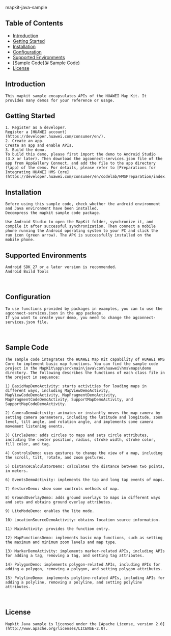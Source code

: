 mapkit-java-sample


## Table of Contents

 * [Introduction](#introduction)
 * [Getting Started](#Getting-Started)
 * [Installation](#installation)
 * [Configuration ](#configuration )
 * [Supported Environments](#supported-environments)
 * [Sample Code](# Sample Code)
 * [License](#license)


## Introduction
    This mapkit sample encapsulates APIs of the HUAWEI Map Kit. It provides many demos for your reference or usage.

## Getting Started

    1. Register as a developer.
    Register a [HUAWEI account](https://developer.huawei.com/consumer/en/).
    2. Create an app.
    Create an app and enable APIs.
    3. Build the demo.
    To build this demo, please first import the demo to Android Studio (3.X or later). Then download the agconnect-services.json file of the app from AppGallery Connect, and add the file to the app directory (\app) of the demo. For details, please refer to [Preparations for Integrating HUAWEI HMS Core](https://developer.huawei.com/consumer/en/codelab/HMSPreparation/index.html)

## Installation
    Before using this sample code, check whether the android environment and Java environment have been installed. 
    Decompress the mapkit sample code package.
    
    Use Android Studio to open the MapKit folder, synchronize it, and compile it after successful synchronization. Then connect a mobile phone running the Android operating system to your PC and click the run icon (green arrow). The APK is successfully installed on the mobile phone.

## Supported Environments
	Android SDK 27 or a later version is recommended.
	Android Build Tools


​	
## Configuration 
    To use functions provided by packages in examples, you can to use the agconnect-services.json in the app package.
    If you want to create your demo, you need to change the agconnect-services.json file.


​	
## Sample Code
    The sample code integrates the HUAWEI Map Kit capability of HUAWEI HMS Core to implement basic map functions. You can find the sample code project in the MapKit\app\src\main\java\com\huawei\hms\maps\demo directory. The following describes the functions of each class file in the project in sequence:
    
    1) BasicMapDemoActivity: starts activities for loading maps in different ways, including MapViewDemoActivity, MapViewCodeDemoActivity, MapFragmentDemoActivity, MapFragmentCodeDemoActivity, SupportMapDemoActivity, and SupportMapCodeDemoActivity.
    
    2) CameraDemoActivity: animates or instantly moves the map camera by setting camera parameters, including the latitude and longitude, zoom level, tilt angle, and rotation angle, and implements some camera movement listening events.
    
    3) CircleDemo: adds circles to maps and sets circle attributes, including the center position, radius, stroke width, stroke color, fill color, and tag.
    
    4) ControlsDemo: uses gestures to change the view of a map, including the scroll, tilt, rotate, and zoom gestures.
    
    5) DistanceCalculatorDemo: calculates the distance between two points, in meters.
    
    6) EventsDemoActivity: implements the tap and long tap events of maps.
    
    7) GestureDemo: show some controls methods of map.
    
    8) GroundOverlayDemo: adds ground overlays to maps in different ways and sets and obtains ground overlay attributes.
    
    9) LiteModeDemo: enables the lite mode.
    
    10) LocationSourceDemoActivity: obtains location source information.
    
    11) MainActivity: provides the function entry.
    
    12) MapFunctionsDemo: implements basic map functions, such as setting the maximum and minimum zoom levels and map type.
    
    13) MarkerDemoActivity: implements marker-related APIs, including APIs for adding a tag, removing a tag, and setting tag attributes.
    
    14) PolygonDemo: implements polygon-related APIs, including APIs for adding a polygon, removing a polygon, and setting polygon attributes.
    
    15) PolylineDemo: implements polyline-related APIs, including APIs for adding a polyline, removing a polyline, and setting polyline attributes.


​	
##  License
    Mapkit Java sample is licensed under the [Apache License, version 2.0](http://www.apache.org/licenses/LICENSE-2.0).

